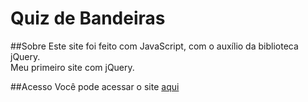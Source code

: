   # Quiz de Bandeiras
  ##Sobre
  Este site foi feito com JavaScript, com o auxílio da biblioteca jQuery. <br>
  Meu primeiro site com jQuery.

  ##Acesso
  Você pode acessar o site [aqui](https://mariogu13.github.io/quiz-bandeiras)
